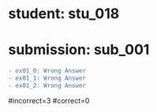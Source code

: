 # student: stu_018
# submission: sub_001

```diff
- ex01_0: Wrong Answer
- ex01_1: Wrong Answer
- ex01_2: Wrong Answer
```
#incorrect=3
#correct=0
